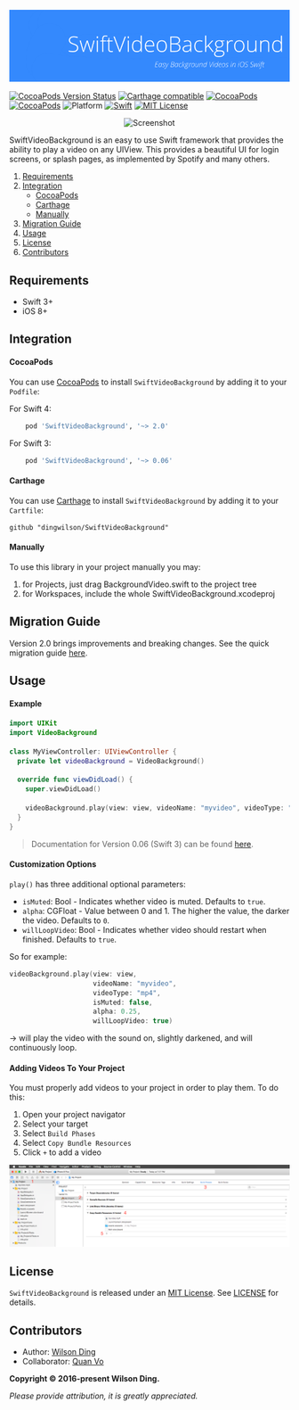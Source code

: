 <p align="center">
  <img src="Assets/banner.png" width="780" title="SwiftVideoBackground">
</p>

[![CocoaPods Version Status](https://img.shields.io/cocoapods/v/SwiftVideoBackground.svg)][podLink]
[![Carthage compatible](https://img.shields.io/badge/Carthage-Compatible-brightgreen.svg?style=flat)](https://github.com/Carthage/Carthage)
[![CocoaPods](https://img.shields.io/cocoapods/dt/SwiftVideoBackground.svg)](https://cocoapods.org/pods/SwiftVideoBackground)
[![CocoaPods](https://img.shields.io/cocoapods/dm/SwiftVideoBackground.svg)](https://cocoapods.org/pods/SwiftVideoBackground)
![Platform](https://img.shields.io/badge/platforms-iOS-333333.svg)
[![Swift](https://img.shields.io/badge/Swift-3.0+-orange.svg)](https://swift.org)
[![MIT License](https://img.shields.io/badge/license-MIT-blue.svg)][mitLink]

<p align="center">
  <img src="Assets/Spotify.gif" width="369" title="Screenshot">
</p>

SwiftVideoBackground is an easy to use Swift framework that provides the ability to play a video on any UIView. This provides a beautiful UI for login screens, or splash pages, as implemented by Spotify and many others.

1. [Requirements](#requirements)
2. [Integration](#integration)
    - [CocoaPods](#cocoapods)
    - [Carthage](#carthage)
    - [Manually](#manually)
3. [Migration Guide](#migration-guide)
4. [Usage](#usage)
5. [License](#license)
6. [Contributors](#contributors)

## Requirements

- Swift 3+
- iOS 8+

## Integration

#### CocoaPods
You can use [CocoaPods](http://cocoapods.org/) to install `SwiftVideoBackground` by adding it to your `Podfile`:

For Swift 4:
```ruby
	pod 'SwiftVideoBackground', '~> 2.0'
```

For Swift 3:
```ruby
	pod 'SwiftVideoBackground', '~> 0.06'
```

#### Carthage
You can use [Carthage](https://github.com/Carthage/Carthage) to install `SwiftVideoBackground` by adding it to your `Cartfile`:
```
github "dingwilson/SwiftVideoBackground"
```

#### Manually

To use this library in your project manually you may:  

1. for Projects, just drag BackgroundVideo.swift to the project tree
2. for Workspaces, include the whole SwiftVideoBackground.xcodeproj

## Migration Guide

Version 2.0 brings improvements and breaking changes. See the quick migration guide [here]().

## Usage

#### Example

``` swift
import UIKit
import VideoBackground

class MyViewController: UIViewController {
  private let videoBackground = VideoBackground()

  override func viewDidLoad() {
    super.viewDidLoad()

    videoBackground.play(view: view, videoName: "myvideo", videoType: "mp4")
  }
}
```

> Documentation for Version 0.06 (Swift 3) can be found [here]().

#### Customization Options

`play()` has three additional optional parameters:
- `isMuted`: Bool - Indicates whether video is muted. Defaults to `true`.
- `alpha`: CGFloat - Value between 0 and 1. The higher the value, the darker the video. Defaults to `0`.
- `willLoopVideo`: Bool - Indicates whether video should restart when finished. Defaults to `true`.

So for example:

``` swift
videoBackground.play(view: view,
                     videoName: "myvideo",
                     videoType: "mp4",
                     isMuted: false,
                     alpha: 0.25,
                     willLoopVideo: true)
```

-> will play the video with the sound on, slightly darkened, and will continuously loop.

#### Adding Videos To Your Project

You must properly add videos to your project in order to play them. To do this:
1. Open your project navigator
2. Select your target
3. Select `Build Phases`
4. Select `Copy Bundle Resources`
5. Click `+` to add a video

![add video to project](Assets/add-video-to-project.png "add video to project")

## License

`SwiftVideoBackground` is released under an [MIT License][mitLink]. See [LICENSE](LICENSE) for details.

## Contributors

- Author: [Wilson Ding](https://github.com/dingwilson)
- Collaborator: [Quan Vo](https://github.com/quanvo87)

**Copyright &copy; 2016-present Wilson Ding.**

*Please provide attribution, it is greatly appreciated.*

[podLink]:https://cocoapods.org/pods/SwiftVideoBackground
[mitLink]:http://opensource.org/licenses/MIT
